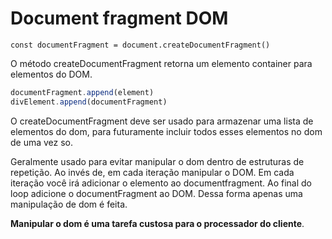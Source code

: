 # Document fragment DOM

`const documentFragment = document.createDocumentFragment()`

O método createDocumentFragment retorna um elemento container para elementos do DOM.

```js
documentFragment.append(element)
divElement.append(documentFragment)
```

O createDocumentFragment deve ser usado para armazenar uma lista de elementos do dom,
para futuramente incluir todos esses elementos no dom de uma vez so.

Geralmente usado para evitar manipular o dom dentro de estruturas de repetição.
Ao invés de, em cada iteração manipular o DOM. Em cada iteração você irá adicionar 
o elemento ao documentfragment. Ao final do loop adicione o documentFragment ao DOM.
Dessa forma apenas uma manipulação de dom é feita.

**Manipular o dom é uma tarefa custosa para o processador do cliente**.
